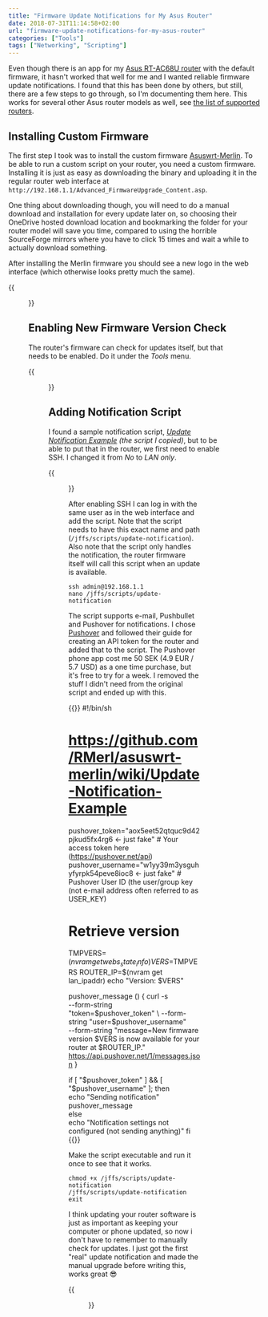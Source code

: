```yaml
---
title: "Firmware Update Notifications for My Asus Router"
date: 2018-07-31T11:14:58+02:00
url: "firmware-update-notifications-for-my-asus-router"
categories: ["Tools"]
tags: ["Networking", "Scripting"]
---
```


Even though there is an app for my [Asus RT-AC68U router][6] with the default firmware, it hasn't worked that well for me and I wanted reliable firmware update notifications. I found that this has been done by others, but still, there are a few steps to go through, so I'm documenting them here. This works for several other Asus router models as well, see [the list of supported routers][8].

## Installing Custom Firmware
The first step I took was to install the custom firmware [Asuswrt-Merlin][1]. To be able to run a custom script on your router, you need a custom firmware. Installing it is just as easy as downloading the binary and uploading it in the regular router web interface at `http://192.168.1.1/Advanced_FirmwareUpgrade_Content.asp`.

One thing about downloading though, you will need to do a manual download and installation for every update later on, so choosing their OneDrive hosted download location and bookmarking the folder for your router model will save you time, compared to using the horrible SourceForge mirrors where you have to click 15 times and wait a while to actually download something.

After installing the Merlin firmware you should see a new logo in the web interface (which otherwise looks pretty much the same).

{{<figure link="/images/asus-firmware-upload.png" src="/images/asus-firmware-upload.png" alt="Asus router web interface for uploading and applying a firmware update" class="image-border" caption="Install custom router firmware">}}

## Enabling New Firmware Version Check

The router's firmware can check for updates itself, but that needs to be enabled. Do it under the _Tools_ menu.

{{<figure link="/images/asus-update-notification-enabling.png" src="/images/asus-update-notification-enabling.png" alt="Asus router web interface for enabling firmware version check" class="image-border" caption="Enable firmware version check">}}

## Adding Notification Script

I found a sample notification script, _[Update Notification Example][2] (the script I copied)_, but to be able to put that in the router, we first need to enable SSH. I changed it from _No_ to _LAN only_.

{{<figure src="/images/asus-enable-sshd.png" alt="Asus router web interface for enabling SSHD" class="image-border" caption="Enable router SSH access">}}

After enabling SSH I can log in with the same user as in the web interface and add the script. Note that the script needs to have this exact name and path (`/jffs/scripts/update-notification`). Also note that the script only handles the notification, the router firmware itself will call this script when an update is available.

```
ssh admin@192.168.1.1
nano /jffs/scripts/update-notification
```

The script supports e-mail, Pushbullet and Pushover for notifications. I chose [Pushover][9] and followed their guide for creating an API token for the router and added that to the script. The Pushover phone app cost me 50 SEK (4.9 EUR / 5.7 USD) as a one time purchase, but it's free to try for a week. I removed the stuff I didn't need from the original script and ended up with this.

{{<highlight bash>}}
#!/bin/sh
# https://github.com/RMerl/asuswrt-merlin/wiki/Update-Notification-Example

pushover_token="aox5eet52qtquc9d42pjkud5fx4rg6 <- just fake"      # Your access token here (https://pushover.net/api)
pushover_username="w1yy39m3ysguhyfyrpk54peve8ioc8 <- just fake"   # Pushover User ID (the user/group key (not e-mail address often referred to as USER_KEY)

# Retrieve version
TMPVERS=$(nvram get webs_state_info)
VERS=$TMPVERS
ROUTER_IP=$(nvram get lan_ipaddr)
echo "Version: $VERS"

pushover_message () {
  curl -s \
    --form-string "token=$pushover_token" \
    --form-string "user=$pushover_username" \
    --form-string "message=New firmware version $VERS is now available for your router at $ROUTER_IP." \
    https://api.pushover.net/1/messages.json
}

if [ "$pushover_token" ] && [ "$pushover_username" ]; then          
  echo "Sending notification"                                       
  pushover_message                                                  
else                                                                
  echo "Notification settings not configured (not sending anything)"
fi                                                                  
{{</highlight>}}

Make the script executable and run it once to see that it works. 

```
chmod +x /jffs/scripts/update-notification
/jffs/scripts/update-notification
exit
```

I think updating your router software is just as important as keeping your computer or phone updated, so now i don't have to remember to manually check for updates. I just got the first "real" update notification and made the manual upgrade before writing this, works great 😎

{{<figure link="/images/pushover-router-notifications.jpg" src="/images/pushover-router-notifications.jpg" alt="Router firmware update notifications in Pushover app on iPhone" class="image-border" caption="Router firmware update notification on my phone">}}

[1]: https://asuswrt.lostrealm.ca/
[2]: https://github.com/RMerl/asuswrt-merlin/wiki/Update-Notification-Example
[3]: https://onedrive.live.com/?authkey=%21AJLLKAY--4EBqDo&id=CCE5625ED3599CE0%211444&cid=CCE5625ED3599CE0
[4]: http://192.168.1.1/Tools_OtherSettings.asp#fwcheck
[5]: http://192.168.1.1/Advanced_System_Content.asp
[6]: https://www.asus.com/Networking/RTAC68U/
[7]: https://asuswrt.lostrealm.ca/download
[8]: https://asuswrt.lostrealm.ca/about
[9]: https://pushover.net/